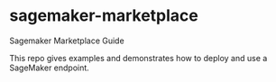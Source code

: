 # sagemaker-marketplace
Sagemaker Marketplace Guide

This repo gives examples and demonstrates how to deploy and use a SageMaker endpoint.